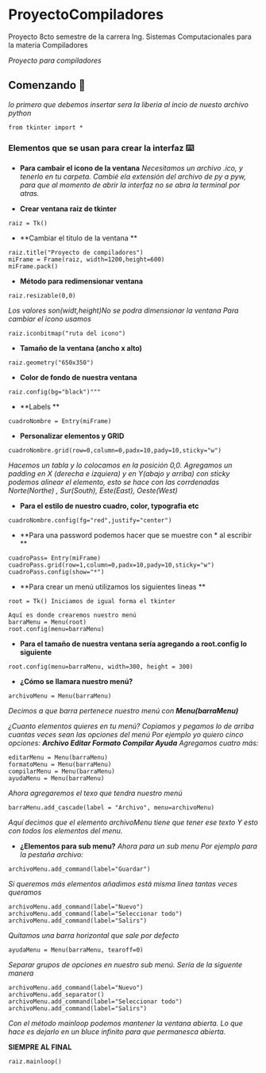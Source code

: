# ProyectoCompiladores
Proyecto 8cto semestre de la carrera Ing. Sistemas Computacionales para la materia Compiladores

_Proyecto para compiladores_

## Comenzando 🚀

_lo primero que debemos insertar sera la liberia al incio de nuesto archivo python_

```
from tkinter import *
```
### Elementos que se usan para crear la interfaz ⌨️

* **Para cambair el icono de la ventana**
_Necesitamos un archivo .ico, y tenerlo en tu carpeta._
_Cambié ela extensión del archivo de py a pyw, para que al momento_
_de abrir la interfaz no se abra la terminal por atras._



* **Crear ventana raiz de tkinter**
```
raiz = Tk()
```
* **Cambiar el titulo de la ventana **
```
raiz.title("Proyecto de compiladores")
miFrame = Frame(raiz, width=1200,height=600)
miFrame.pack()
```




* **Método para redimensionar ventana**
```
raiz.resizable(0,0)
```
_Los valores son(widt,height)No se podra dimensionar la ventana
Para cambiar el icono usamos_
```
raiz.iconbitmap("ruta del icono")
```

* **Tamaño de la ventana (ancho x alto)**
```
raiz.geometry("650x350")
```

* **Color de fondo de nuestra ventana**
```
raiz.config(bg="black")"""
```


* **Labels **
```
cuadroNombre = Entry(miFrame)
```
* **Personalizar elementos y GRID**
```
cuadroNombre.grid(row=0,column=0,padx=10,pady=10,sticky="w")
```
_Hacemos un tabla y lo colocamos en la posición 0,0.
Agregamos un padding en X (derecha e izquiera) y en Y(abajo y arriba)
con sticky podemos alinear el elemento, esto se hace con las corrdenadas
Norte(Northe) , Sur(South), Este(East), Oeste(West)_

* **Para el estilo de nuestro cuadro, color, typografia etc**
```
cuadroNombre.config(fg="red",justify="center") 
```



* **Para una password podemos hacer que se muestre con * al escribir **
```
cuadroPass= Entry(miFrame)
cuadroPass.grid(row=1,column=0,padx=10,pady=10,sticky="w")
cuadroPass.config(show="*")
```


* **Para crear un menú utilizamos los siguientes lineas **
```
root = Tk() Iniciamos de igual forma el tkinter

Aquí es donde crearemos nuestro menú
barraMenu = Menu(root)
root.config(menu=barraMenu)
```
* **Para el tamaño de nuestra ventana sería agregando a root.config lo siguiente**
```
root.config(menu=barraMenu, width=300, height = 300)
```



* **¿Cómo se llamara nuestro menú?**
```
archivoMenu = Menu(barraMenu) 
```
_Decimos a que barra pertenece nuestro menú con **Menu(barraMenu)**_

_¿Cuanto elementos quieres en tu menú? Copiamos y pegamos lo de arriba cuantas veces sean las opciones del menú
Por ejemplo yo quiero cinco opciones: **Archivo Editar Formato Compilar Ayuda**
Agregamos cuatro más:_
```
editarMenu = Menu(barraMenu) 
formatoMenu = Menu(barraMenu) 
compilarMenu = Menu(barraMenu) 
ayudaMenu = Menu(barraMenu) 
```
_Ahora agregaremos el texo que tendra nuestro menú_
```
barraMenu.add_cascade(label = "Archivo", menu=archivoMenu)
```
_Aquí decimos que el elemento archivoMenu tiene que tener ese texto 
Y esto con todos los elementos del menu._

* **¿Elementos para sub menu?**
_Ahora para un sub menu
Por ejemplo para la pestaña archivo:_
```
archivoMenu.add_command(label="Guardar")
```
_Si queremos más elementos añadimos está misma linea tantas veces queramos_
```
archivoMenu.add_command(label="Nuevo")
archivoMenu.add_command(label="Seleccionar todo")
archivoMenu.add_command(label="Salirs")
```
_Quitamos una barra horizontal que sale por defecto_
```
ayudaMenu = Menu(barraMenu, tearoff=0)
```

_Separar grupos de opciones en nuestro sub menú. Sería de la siguente manera_
```
archivoMenu.add_command(label="Nuevo")
archivoMenu.add_separator()
archivoMenu.add_command(label="Seleccionar todo")
archivoMenu.add_command(label="Salirs")
```





_Con el método mainloop podemos mantener la ventana abierta.
Lo que hace es dejarlo en un bluce infinito para que permanesca abierta._

**SIEMPRE AL FINAL** 
```
raiz.mainloop()
```
